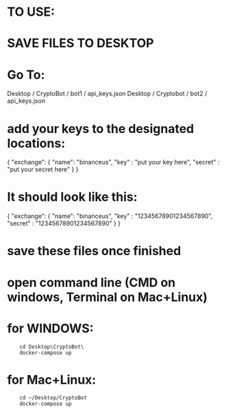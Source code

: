 # TO USE:

# SAVE FILES TO DESKTOP

# Go To: 

Desktop / CryptoBot / bot1 / api_keys.json
Desktop / Cryptobot / bot2 / api_keys.json

# add your keys to the designated locations: 

{
  "exchange": {
    "name": "binanceus",
    "key" : "put your key here",
    "secret" : "put your secret here"
  }
}

# It should look like this:

{
  "exchange": {
    "name": "binanceus",
    "key" : "12345678901234567890",
    "secret" : "12345678901234567890"
  }
}

# save these files once finished

# open command line (CMD on windows, Terminal on Mac+Linux)
# for WINDOWS:
		cd Desktop\CryptoBot\
		docker-compose up
# for Mac+Linux:
		cd ~/Desktop/CryptoBot
		docker-compose up